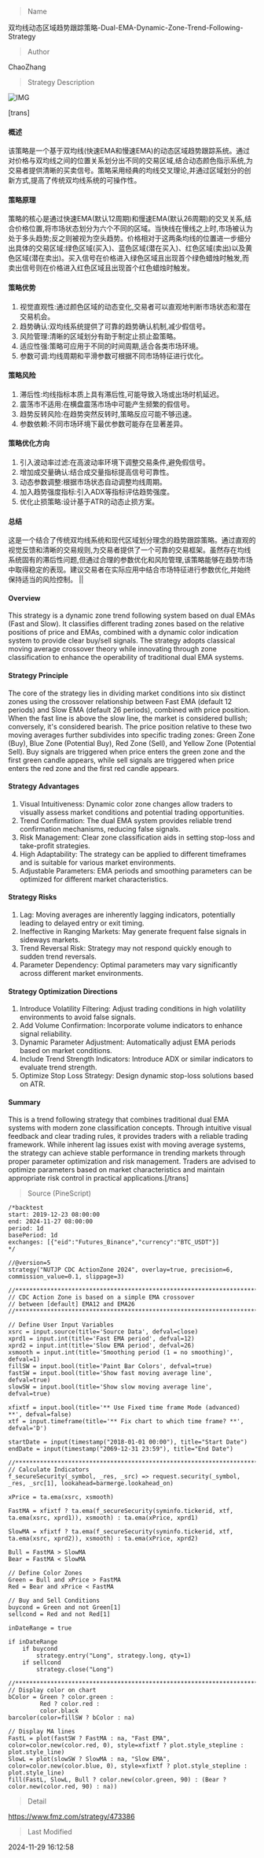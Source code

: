 
> Name

双均线动态区域趋势跟踪策略-Dual-EMA-Dynamic-Zone-Trend-Following-Strategy

> Author

ChaoZhang

> Strategy Description

![IMG](https://www.fmz.com/upload/asset/121a60e30af60fedf53.png)

[trans]
#### 概述
该策略是一个基于双均线(快速EMA和慢速EMA)的动态区域趋势跟踪系统。通过对价格与双均线之间的位置关系划分出不同的交易区域,结合动态颜色指示系统,为交易者提供清晰的买卖信号。策略采用经典的均线交叉理论,并通过区域划分的创新方式,提高了传统双均线系统的可操作性。

#### 策略原理 
策略的核心是通过快速EMA(默认12周期)和慢速EMA(默认26周期)的交叉关系,结合价格位置,将市场状态划分为六个不同的区域。当快线在慢线之上时,市场被认为处于多头趋势;反之则被视为空头趋势。价格相对于这两条均线的位置进一步细分出具体的交易区域:绿色区域(买入)、蓝色区域(潜在买入)、红色区域(卖出)以及黄色区域(潜在卖出)。买入信号在价格进入绿色区域且出现首个绿色蜡烛时触发,而卖出信号则在价格进入红色区域且出现首个红色蜡烛时触发。

#### 策略优势
1. 视觉直观性:通过颜色区域的动态变化,交易者可以直观地判断市场状态和潜在交易机会。
2. 趋势确认:双均线系统提供了可靠的趋势确认机制,减少假信号。
3. 风险管理:清晰的区域划分有助于制定止损止盈策略。
4. 适应性强:策略可应用于不同的时间周期,适合各类市场环境。
5. 参数可调:均线周期和平滑参数可根据不同市场特征进行优化。

#### 策略风险
1. 滞后性:均线指标本质上具有滞后性,可能导致入场或出场时机延迟。
2. 震荡市不适用:在横盘震荡市场中可能产生频繁的假信号。
3. 趋势反转风险:在趋势突然反转时,策略反应可能不够迅速。
4. 参数依赖:不同市场环境下最优参数可能存在显著差异。

#### 策略优化方向
1. 引入波动率过滤:在高波动率环境下调整交易条件,避免假信号。
2. 增加成交量确认:结合成交量指标提高信号可靠性。
3. 动态参数调整:根据市场状态自动调整均线周期。
4. 加入趋势强度指标:引入ADX等指标评估趋势强度。
5. 优化止损策略:设计基于ATR的动态止损方案。

#### 总结
这是一个结合了传统双均线系统和现代区域划分理念的趋势跟踪策略。通过直观的视觉反馈和清晰的交易规则,为交易者提供了一个可靠的交易框架。虽然存在均线系统固有的滞后性问题,但通过合理的参数优化和风险管理,该策略能够在趋势市场中取得稳定的表现。建议交易者在实际应用中结合市场特征进行参数优化,并始终保持适当的风险控制。 || 

#### Overview
This strategy is a dynamic zone trend following system based on dual EMAs (Fast and Slow). It classifies different trading zones based on the relative positions of price and EMAs, combined with a dynamic color indication system to provide clear buy/sell signals. The strategy adopts classical moving average crossover theory while innovating through zone classification to enhance the operability of traditional dual EMA systems.

#### Strategy Principle
The core of the strategy lies in dividing market conditions into six distinct zones using the crossover relationship between Fast EMA (default 12 periods) and Slow EMA (default 26 periods), combined with price position. When the fast line is above the slow line, the market is considered bullish; conversely, it's considered bearish. The price position relative to these two moving averages further subdivides into specific trading zones: Green Zone (Buy), Blue Zone (Potential Buy), Red Zone (Sell), and Yellow Zone (Potential Sell). Buy signals are triggered when price enters the green zone and the first green candle appears, while sell signals are triggered when price enters the red zone and the first red candle appears.

#### Strategy Advantages
1. Visual Intuitiveness: Dynamic color zone changes allow traders to visually assess market conditions and potential trading opportunities.
2. Trend Confirmation: The dual EMA system provides reliable trend confirmation mechanisms, reducing false signals.
3. Risk Management: Clear zone classification aids in setting stop-loss and take-profit strategies.
4. High Adaptability: The strategy can be applied to different timeframes and is suitable for various market environments.
5. Adjustable Parameters: EMA periods and smoothing parameters can be optimized for different market characteristics.

#### Strategy Risks
1. Lag: Moving averages are inherently lagging indicators, potentially leading to delayed entry or exit timing.
2. Ineffective in Ranging Markets: May generate frequent false signals in sideways markets.
3. Trend Reversal Risk: Strategy may not respond quickly enough to sudden trend reversals.
4. Parameter Dependency: Optimal parameters may vary significantly across different market environments.

#### Strategy Optimization Directions
1. Introduce Volatility Filtering: Adjust trading conditions in high volatility environments to avoid false signals.
2. Add Volume Confirmation: Incorporate volume indicators to enhance signal reliability.
3. Dynamic Parameter Adjustment: Automatically adjust EMA periods based on market conditions.
4. Include Trend Strength Indicators: Introduce ADX or similar indicators to evaluate trend strength.
5. Optimize Stop Loss Strategy: Design dynamic stop-loss solutions based on ATR.

#### Summary
This is a trend following strategy that combines traditional dual EMA systems with modern zone classification concepts. Through intuitive visual feedback and clear trading rules, it provides traders with a reliable trading framework. While inherent lag issues exist with moving average systems, the strategy can achieve stable performance in trending markets through proper parameter optimization and risk management. Traders are advised to optimize parameters based on market characteristics and maintain appropriate risk control in practical applications.[/trans]



> Source (PineScript)

``` pinescript
/*backtest
start: 2019-12-23 08:00:00
end: 2024-11-27 08:00:00
period: 1d
basePeriod: 1d
exchanges: [{"eid":"Futures_Binance","currency":"BTC_USDT"}]
*/

//@version=5
strategy("NUTJP CDC ActionZone 2024", overlay=true, precision=6, commission_value=0.1, slippage=3)

//****************************************************************************//
// CDC Action Zone is based on a simple EMA crossover
// between [default] EMA12 and EMA26
//****************************************************************************//

// Define User Input Variables
xsrc = input.source(title='Source Data', defval=close)
xprd1 = input.int(title='Fast EMA period', defval=12)
xprd2 = input.int(title='Slow EMA period', defval=26)
xsmooth = input.int(title='Smoothing period (1 = no smoothing)', defval=1)
fillSW = input.bool(title='Paint Bar Colors', defval=true)
fastSW = input.bool(title='Show fast moving average line', defval=true)
slowSW = input.bool(title='Show slow moving average line', defval=true)

xfixtf = input.bool(title='** Use Fixed time frame Mode (advanced) **', defval=false)
xtf = input.timeframe(title='** Fix chart to which time frame? **', defval='D')

startDate = input(timestamp("2018-01-01 00:00"), title="Start Date")
endDate = input(timestamp("2069-12-31 23:59"), title="End Date")

//****************************************************************************//
// Calculate Indicators
f_secureSecurity(_symbol, _res, _src) => request.security(_symbol, _res, _src[1], lookahead=barmerge.lookahead_on)

xPrice = ta.ema(xsrc, xsmooth)

FastMA = xfixtf ? ta.ema(f_secureSecurity(syminfo.tickerid, xtf, ta.ema(xsrc, xprd1)), xsmooth) : ta.ema(xPrice, xprd1)

SlowMA = xfixtf ? ta.ema(f_secureSecurity(syminfo.tickerid, xtf, ta.ema(xsrc, xprd2)), xsmooth) : ta.ema(xPrice, xprd2)

Bull = FastMA > SlowMA
Bear = FastMA < SlowMA

// Define Color Zones
Green = Bull and xPrice > FastMA
Red = Bear and xPrice < FastMA

// Buy and Sell Conditions
buycond = Green and not Green[1]
sellcond = Red and not Red[1]

inDateRange = true

if inDateRange
    if buycond
        strategy.entry("Long", strategy.long, qty=1)
    if sellcond
        strategy.close("Long")

//****************************************************************************//
// Display color on chart
bColor = Green ? color.green :
         Red ? color.red :
         color.black
barcolor(color=fillSW ? bColor : na)

// Display MA lines
FastL = plot(fastSW ? FastMA : na, "Fast EMA", color=color.new(color.red, 0), style=xfixtf ? plot.style_stepline : plot.style_line)
SlowL = plot(slowSW ? SlowMA : na, "Slow EMA", color=color.new(color.blue, 0), style=xfixtf ? plot.style_stepline : plot.style_line)
fill(FastL, SlowL, Bull ? color.new(color.green, 90) : (Bear ? color.new(color.red, 90) : na))

```

> Detail

https://www.fmz.com/strategy/473386

> Last Modified

2024-11-29 16:12:58
